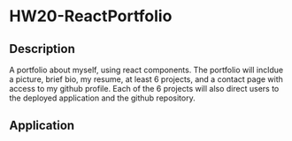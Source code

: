 # HW20-ReactPortfolio

## Description

A portfolio about myself, using react components. The portfolio will incldue a picture, brief bio, my resume, at least 6 projects, and a contact page with access to my github profile. Each of the 6 projects will also direct users to the deployed application and the github repository.

## Application
